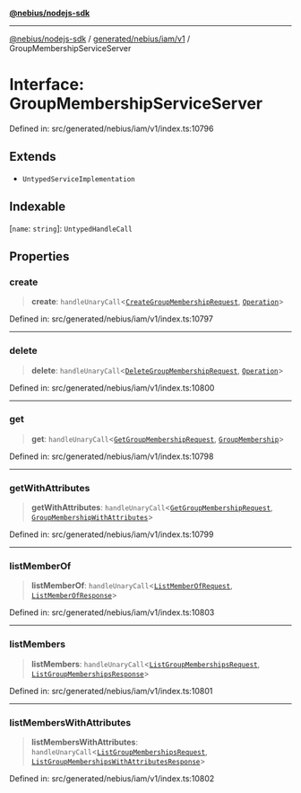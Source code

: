 [**@nebius/nodejs-sdk**](../../../../../README.md)

***

[@nebius/nodejs-sdk](../../../../../README.md) / [generated/nebius/iam/v1](../README.md) / GroupMembershipServiceServer

# Interface: GroupMembershipServiceServer

Defined in: src/generated/nebius/iam/v1/index.ts:10796

## Extends

- `UntypedServiceImplementation`

## Indexable

\[`name`: `string`\]: `UntypedHandleCall`

## Properties

### create

> **create**: `handleUnaryCall`\<[`CreateGroupMembershipRequest`](CreateGroupMembershipRequest.md), [`Operation`](../../../common/v1/interfaces/Operation.md)\>

Defined in: src/generated/nebius/iam/v1/index.ts:10797

***

### delete

> **delete**: `handleUnaryCall`\<[`DeleteGroupMembershipRequest`](DeleteGroupMembershipRequest.md), [`Operation`](../../../common/v1/interfaces/Operation.md)\>

Defined in: src/generated/nebius/iam/v1/index.ts:10800

***

### get

> **get**: `handleUnaryCall`\<[`GetGroupMembershipRequest`](GetGroupMembershipRequest.md), [`GroupMembership`](GroupMembership.md)\>

Defined in: src/generated/nebius/iam/v1/index.ts:10798

***

### getWithAttributes

> **getWithAttributes**: `handleUnaryCall`\<[`GetGroupMembershipRequest`](GetGroupMembershipRequest.md), [`GroupMembershipWithAttributes`](GroupMembershipWithAttributes.md)\>

Defined in: src/generated/nebius/iam/v1/index.ts:10799

***

### listMemberOf

> **listMemberOf**: `handleUnaryCall`\<[`ListMemberOfRequest`](ListMemberOfRequest.md), [`ListMemberOfResponse`](ListMemberOfResponse.md)\>

Defined in: src/generated/nebius/iam/v1/index.ts:10803

***

### listMembers

> **listMembers**: `handleUnaryCall`\<[`ListGroupMembershipsRequest`](ListGroupMembershipsRequest.md), [`ListGroupMembershipsResponse`](ListGroupMembershipsResponse.md)\>

Defined in: src/generated/nebius/iam/v1/index.ts:10801

***

### listMembersWithAttributes

> **listMembersWithAttributes**: `handleUnaryCall`\<[`ListGroupMembershipsRequest`](ListGroupMembershipsRequest.md), [`ListGroupMembershipsWithAttributesResponse`](ListGroupMembershipsWithAttributesResponse.md)\>

Defined in: src/generated/nebius/iam/v1/index.ts:10802
